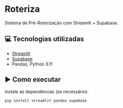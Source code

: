 # Roteriza

Sistema de Pré-Roterização com Streamlit + Supabase.

## 💻 Tecnologias utilizadas
- [Streamlit](https://streamlit.io)
- [Supabase](https://supabase.com)
- Pandas, Python 3.11

## ▶️ Como executar

Instale as dependências (se necessário):

```bash
pip install streamlit pandas supabase
